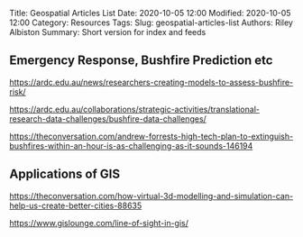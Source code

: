 Title: Geospatial Articles List
Date: 2020-10-05 12:00
Modified: 2020-10-05 12:00
Category: Resources
Tags: 
Slug: geospatial-articles-list
Authors: Riley Albiston
Summary: Short version for index and feeds


## Emergency Response, Bushfire Prediction etc

https://ardc.edu.au/news/researchers-creating-models-to-assess-bushfire-risk/

https://ardc.edu.au/collaborations/strategic-activities/translational-research-data-challenges/bushfire-data-challenges/

https://theconversation.com/andrew-forrests-high-tech-plan-to-extinguish-bushfires-within-an-hour-is-as-challenging-as-it-sounds-146194


## Applications of GIS

https://theconversation.com/how-virtual-3d-modelling-and-simulation-can-help-us-create-better-cities-88635

https://www.gislounge.com/line-of-sight-in-gis/